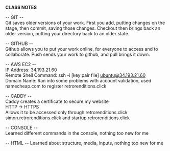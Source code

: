 **CLASS NOTES**  
  
-- GIT --  
Git saves older versions of your work. First you add, putting changes on the stage, then commit, saving those changes. Checkout then brings back an older version, putting your directory back to an older state.  
  
-- GITHUB --  
Github allows you to put your work online, for everyone to access and to collaborate. Push sends your work to github, and pull brings it down.  
  
-- AWS EC2 --  
IP Address: 34.193.21.60  
Remote Shell Command: ssh -i [key pair file] ubuntu@34.193.21.60  
Domain Name: Ran into some problems with account validation, used namecheap.com to register retrorenditions.click  
  
-- CADDY --  
Caddy creates a certificate to secure my website  
HTTP -> HTTPS  
Allows it to be accessed only through retrorenditions.click simon.retrorenditions.click and startup.retrorenditions.click  
  
-- CONSOLE --  
Learned different commands in the console, nothing too new for me  

-- HTML --
Learned about structure, media, inputs, nothing too new for me  
